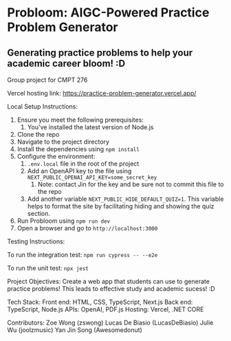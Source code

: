 # Probloom: AIGC-Powered Practice Problem Generator 
## Generating practice problems to help your academic career bloom! :D

Group project for CMPT 276

Vercel hosting link: https://practice-problem-generator.vercel.app/

Local Setup Instructions:

1. Ensure you meet the following prerequisites:
    1. You've installed the latest version of Node.js 
2. Clone the repo
3. Navigate to the project directory
4. Install the dependencies using `npm install`
5. Configure the environment:
    1. `.env.local` file in the root of the project
    2. Add an OpenAPI key to the file using `NEXT_PUBLIC_OPENAI_API_KEY=some_secret_key`
        1. Note: contact Jin for the key and be sure not to commit this file to the repo
    3. Add another variable `NEXT_PUBLIC_HIDE_DEFAULT_QUIZ=1`. This variable helps to format the site by facilitating hiding and showing the quiz section.
5. Run Probloom using `npm run dev`
6. Open a browser and go to `http://localhost:3000`

Testing Instructions:

To run the integration test:
`npm run cypress -- --e2e`

To run the unit test:
`npx jest`

Project Objectives: Create a web app that students can use to generate practice problems! This leads to effective study and academic sucess! :D

Tech Stack: 
Front end: HTML, CSS, TypeScript, Next.js
Back end: TypeScript, Node.js
APIs: OpenAI, PDF.js
Hosting: Vercel, .NET CORE

Contributors:
Zoe Wong (zswong)
Lucas De Biasio (LucasDeBiasio)
Julie Wu (joolzmusic)
Yan Jin Song (Awesomedonut)
